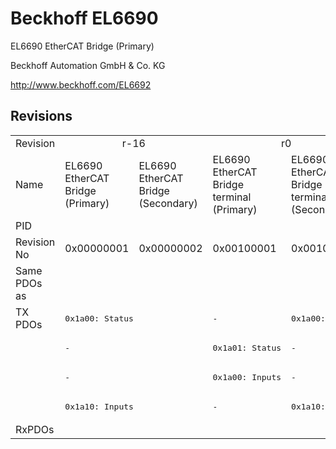 # Beckhoff EL6690

EL6690 EtherCAT Bridge (Primary)

Beckhoff Automation GmbH & Co. KG

http://www.beckhoff.com/EL6692

## Revisions
<table>
<tr>
<td>Revision</td>
<td colspan=2 align="center">r-16</td>
<td colspan=2 align="center">r0</td>
<td colspan=2 align="center">r1</td>
<td>r2</td>
<td>r3</td>
</tr>
<tr>
<td>Name</td>
<td>EL6690 EtherCAT Bridge (Primary)</td>
<td>EL6690 EtherCAT Bridge (Secondary)</td>
<td>EL6690 EtherCAT Bridge terminal (Primary)</td>
<td>EL6690 EtherCAT Bridge terminal (Secondary)</td>
<td>EL6690 EtherCAT Bridge terminal (Primary)</td>
<td colspan=3 align="center">EL6690 EtherCAT Bridge terminal (Secondary)</td>
</tr>
<tr>
<td>PID</td>
<td colspan=8 align="center">0x1a223052</td>
</tr>
<tr>
<td>Revision No</td>
<td>0x00000001</td>
<td>0x00000002</td>
<td>0x00100001</td>
<td>0x00100002</td>
<td>0x00110001</td>
<td>0x00110002</td>
<td>0x00120002</td>
<td>0x00130002</td>
</tr>
<tr>
<td>Same PDOs as</td>
<td colspan=8 align="center"></td>
</tr>
<tr>
<td rowspan=4 valign=top>TX PDOs</td>
<td colspan=2 align="left"><pre>0x1a00: Status</pre></td>
<td><pre>-</pre></td>
<td><pre>0x1a00: Status</pre></td>
<td><pre>-</pre></td>
<td colspan=3 align="left"><pre>0x1a00: Status</pre></td>
<td></td>
</tr>
<tr>
<td colspan=2 align="left"><pre>-</pre></td>
<td><pre>0x1a01: Status</pre></td>
<td><pre>-</pre></td>
<td><pre>0x1a01: Status</pre></td>
<td colspan=3 align="left"><pre>-</pre></td>
</tr>
<tr>
<td colspan=2 align="left"><pre>-</pre></td>
<td><pre>0x1a00: Inputs</pre></td>
<td><pre>-</pre></td>
<td><pre>0x1a00: Inputs</pre></td>
<td colspan=3 align="left"><pre>-</pre></td>
</tr>
<tr>
<td colspan=2 align="left"><pre>0x1a10: Inputs</pre></td>
<td><pre>-</pre></td>
<td><pre>0x1a10: Inputs</pre></td>
<td><pre>-</pre></td>
<td colspan=3 align="left"><pre>0x1a10: Inputs</pre></td>
</tr>
<tr>
<td>RxPDOs</td>
<td colspan=8 align="left"></td>
</tr>
</table>
